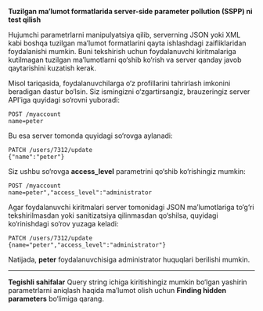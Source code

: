 **Tuzilgan ma’lumot formatlarida server-side parameter pollution (SSPP) ni test qilish**

Hujumchi parametrlarni manipulyatsiya qilib, serverning JSON yoki XML kabi boshqa tuzilgan ma’lumot formatlarini qayta ishlashdagi zaifliklaridan foydalanishi mumkin. Buni tekshirish uchun foydalanuvchi kiritmalariga kutilmagan tuzilgan ma’lumotlarni qo‘shib ko‘rish va server qanday javob qaytarishini kuzatish kerak.

Misol tariqasida, foydalanuvchilarga o‘z profillarini tahrirlash imkonini beradigan dastur bo‘lsin. Siz ismingizni o‘zgartirsangiz, brauzeringiz server API’iga quyidagi so‘rovni yuboradi:

```
POST /myaccount
name=peter
```

Bu esa server tomonda quyidagi so‘rovga aylanadi:

```
PATCH /users/7312/update
{"name":"peter"}
```

Siz ushbu so‘rovga **access\_level** parametrini qo‘shib ko‘rishingiz mumkin:

```
POST /myaccount
name=peter","access_level":"administrator
```

Agar foydalanuvchi kiritmalari server tomonidagi JSON ma’lumotlariga to‘g‘ri tekshirilmasdan yoki sanitizatsiya qilinmasdan qo‘shilsa, quyidagi ko‘rinishdagi so‘rov yuzaga keladi:

```
PATCH /users/7312/update
{name="peter","access_level":"administrator"}
```

Natijada, **peter** foydalanuvchisiga administrator huquqlari berilishi mumkin.

---

**Tegishli sahifalar**
Query string ichiga kiritishingiz mumkin bo‘lgan yashirin parametrlarni aniqlash haqida ma’lumot olish uchun **Finding hidden parameters** bo‘limiga qarang.

